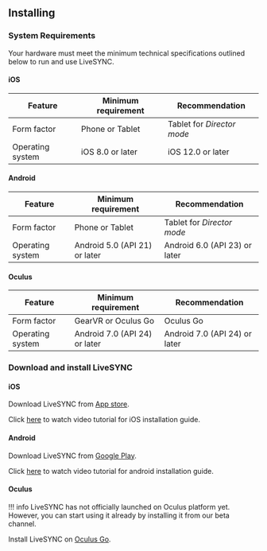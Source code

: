 ## Installing

### System Requirements

Your hardware must meet the minimum technical specifications outlined below to run and use LiveSYNC.

#### iOS ####

Feature | Minimum requirement | Recommendation
---------|--------------------|---------------
Form factor | Phone or Tablet | Tablet for *Director mode*
Operating system | iOS 8.0 or later | iOS 12.0 or later

#### Android ####

Feature | Minimum requirement | Recommendation
---------|--------------------|---------------
Form factor | Phone or Tablet | Tablet for *Director mode*
Operating system | Android 5.0 (API 21) or later | Android 6.0 (API 23) or later

#### Oculus ####

Feature | Minimum requirement | Recommendation
---------|--------------------|---------------
Form factor | GearVR or Oculus Go | Oculus Go
Operating system | Android 7.0 (API 24) or later | Android 7.0 (API 24) or later

### Download and install LiveSYNC

#### iOS ####

Download LiveSYNC from [App store](https://itunes.apple.com/us/app/livesync-presentation-solution/id1202200449?mt=8).

Click [here](https://vimeo.com/221436477) to watch video tutorial for iOS installation guide. 
#### Android ####

Download LiveSYNC from [Google Play](https://play.google.com/store/apps/details?id=fi.finwe.livesync.player.android&hl=en).

Click [here](https://vimeo.com/221453486) to watch video tutorial for android installation guide. 

#### Oculus ####

!!! info
    LiveSYNC has not officially launched on Oculus platform yet. However, you can start using it already by installing it from our beta channel.
    
Install LiveSYNC on [Oculus Go](../tutorials/oculus_go_setup.md).
